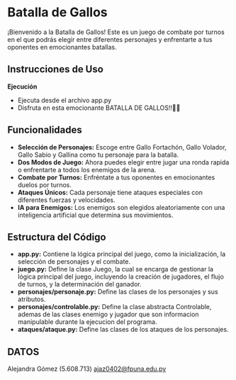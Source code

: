 # Batalla de Gallos

¡Bienvenido a la Batalla de Gallos! Este es un juego de combate por turnos en el que podrás elegir entre diferentes personajes y enfrentarte a tus oponentes en emocionantes batallas.

## Instrucciones de Uso

 **Ejecución**
 - Ejecuta desde el archivo app.py
 - Disfruta en esta emocionante BATALLA DE GALLOS!!🐓🔥

## Funcionalidades

- **Selección de Personajes:** Escoge entre Gallo Fortachón, Gallo Volador, Gallo Sabio y Gallina como tu personaje para la batalla.
- **Dos Modos de Juego:** Ahora puedes elegir entre jugar una ronda rapida o enfrentarte a todos los enemigos de la arena.
- **Combate por Turnos:** Enfréntate a tus oponentes en emocionantes duelos por turnos.
- **Ataques Únicos:** Cada personaje tiene ataques especiales con diferentes fuerzas y velocidades.
- **IA para Enemigos:** Los enemigos son elegidos aleatoriamente con una inteligencia artificial que determina sus movimientos.

## Estructura del Código

- **app.py:** Contiene la lógica principal del juego, como la inicialización, la selección de personajes y el combate.
- **juego.py:** Define la clase Juego, la cual se encarga de gestionar la lógica principal del juego, incluyendo la creación de jugadores, el flujo de turnos, y la determinación del ganador.
- **personajes/personaje.py:** Define las clases de los personajes y sus atributos.
- **personajes/controlable.py:** Define la clase abstracta  Controlable, ademas de las clases enemigo y jugador que son informacion manipulable durante la ejecucion del programa. 
- **ataques/ataque.py:** Define las clases de los ataques de los personajes.

## DATOS
Alejandra Gómez (5.608.713) ajaz0402@fpuna.edu.py
